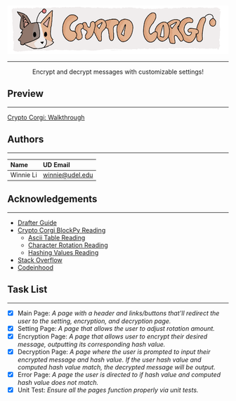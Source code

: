 <p align="center">
  <img src="images/corgi_banner.png" height="110"/>
</p>

---
<p align="center">Encrypt and decrypt messages with customizable settings!</p>

## Preview

---
[Crypto Corgi: Walkthrough](https://youtu.be/XGFue8PafjY)

## Authors

---
| Name                  | UD Email               |
|:----------------------|:-----------------------|
| Winnie Li             | winnie@udel.edu        |

## Acknowledgements 

---
- [Drafter Guide](https://drafter-edu.github.io/drafter/contents.html)
- [Crypto Corgi BlockPy Reading](https://blockpy.cis.udel.edu/assignments/reading/bakery_project2_instructions?embed=True)
  - [Ascii Table Reading](https://blockpy.cis.udel.edu/assignments/reading/bakery_project2_read_ascii_table?embed=True)
  - [Character Rotation Reading](https://blockpy.cis.udel.edu/assignments/reading/bakery_project2_read_character_rotation?embed=True)
  - [Hashing Values Reading](https://blockpy.cis.udel.edu/assignments/reading/bakery_project2_read_hashing?embed=True)
- [Stack Overflow](https://stackoverflow.com/a/12118349)
- [Codeinhood](https://codinhood.com/nano/git/center-images-text-github-readme/)

## Task List 

---
- [X] Main Page: *A page with a header and links/buttons that'll redirect the user to the setting, encryption, and 
decryption page.*
- [X] Setting Page: *A page that allows the user to adjust rotation amount.*
- [X] Encryption Page: *A page that allows user to encrypt their desired message, outputting its corresponding 
hash value.*
- [X] Decryption Page: *A page where the user is prompted to input their encrypted message and hash value. 
If the user hash value and computed hash value match, the decrypted message will be output.*
- [X] Error Page: *A page the user is directed to if hash value and computed hash value does not match.*
- [X] Unit Test: *Ensure all the pages function properly via unit tests.*